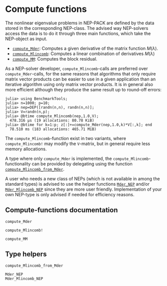 # Compute functions


The nonlinear eigenvalue problems in NEP-PACK are defined
by the data stored in the corresponding NEP-class.
The advised way NEP-solvers access the data is to do it
through three main functions,
which take the NEP-object as input.
* [`compute_Mder`](@ref): Computes a given derivative of the matrix function $M(λ)$.
* [`compute_Mlincomb`](@ref): Computes a linear combination of derivatives $M(λ)$
* [`compute_MM`](@ref): Computes the block residual.

As a NEP-solver developer,
`compute_Mlincomb`-calls are preferred over
`compute_Mder`-calls, for the same reasons that
algorithms that only require matrix vector products can be
easier to use in a given application than an iterative
algorithm using only matrix vector products. It is in general
also more efficient although they produce the same result
up to round-off errors:
```julia-repl
julia> using BenchmarkTools;
julia> n=1000; p=10;
julia> nep=DEP([randn(n,n), randn(n,n)];
julia> V=randn(n,p);
julia> @btime compute_Mlincomb(nep,1.0,V);
  478.316 μs (19 allocations: 80.78 KiB)
julia> @btime for k=1:p; z[:]+=compute_Mder(nep,1.0,k)*V[:,k]; end
  78.510 ms (183 allocations: 465.71 MiB)
```
The `compute_Mlincomb`-function exist in two variants,
where `compute_Mlincomb!` may modify the `V`-matrix,
but in general require less memory allocations.

A type where only `compute_Mder` is implemented,
the `compute_Mlincomb`-functionality can be provided
by delegating using the function
[`compute_Mlincomb_from_Mder`](@ref).

A user who needs a new class of NEPs (which is
not available in among the standard types)
is advised to use the helper functions
[`Mder_NEP`](@ref) and/or
[`Mder_Mlincomb_NEP`](@ref)
since they are more user friendly.
Implementation of your own NEP-type is only
advised if needed for efficiency reasons.

## Compute-functions documentation
```@docs
compute_Mder
```

```@docs
compute_Mlincomb!
```

```@docs
compute_MM
```


## Type helpers


```@docs
compute_Mlincomb_from_Mder
```


```@docs
Mder_NEP
Mder_Mlincomb_NEP
```